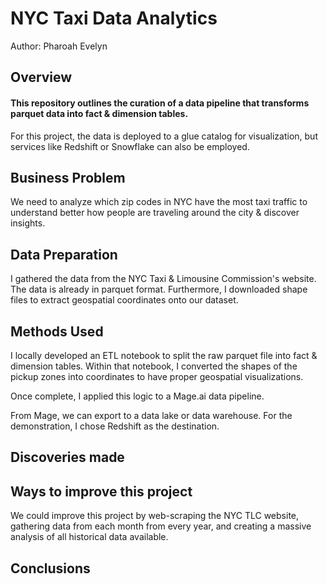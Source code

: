 # NYC Taxi Data Analytics
Author: Pharoah Evelyn
## Overview
#### This repository outlines the curation of a data pipeline that transforms parquet data into fact & dimension tables. 
For this project, the data is deployed to a glue catalog for visualization, but services like Redshift or Snowflake can also be employed. 

## Business Problem
We need to analyze which zip codes in NYC have the most taxi traffic to understand better how people are traveling around the city & discover insights.

## Data Preparation
I gathered the data from the NYC Taxi & Limousine Commission's website. The data is already in parquet format.
Furthermore, I downloaded shape files to extract geospatial coordinates onto our dataset.

## Methods Used
I locally developed an ETL notebook to split the raw parquet file into fact & dimension tables.
Within that notebook, I converted the shapes of the pickup zones into coordinates to have proper geospatial visualizations.

Once complete, I applied this logic to a Mage.ai data pipeline.

From Mage, we can export to a data lake or data warehouse. For the demonstration, I chose Redshift as the destination.

## Discoveries made


## Ways to improve this project
We could improve this project by web-scraping the NYC TLC website, gathering data from each month from every year, and creating a massive analysis of all historical data available.

## Conclusions
